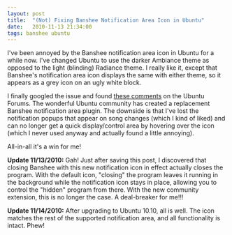 ```yaml
---
layout: post
title:  "(Not) Fixing Banshee Notification Area Icon in Ubuntu"
date:   2010-11-13 21:34:00
tags: banshee ubuntu
---
```


I've been annoyed by the Banshee notification area icon in Ubuntu for a while now.  I've changed Ubuntu to use the darker Ambiance theme as opposed to the light (blinding) Radiance theme.  I really like it, except that Banshee's notification area icon displays the same with either theme, so it appears as a grey icon on an ugly white block.

I finally googled the issue and found [these comments](http://ubuntuforums.org/showthread.php?t=1467480) on the Ubuntu Forums.  The wonderful Ubuntu community has created a replacement Banshee notification area plugin.  The downside is that I've lost the notification popups that appear on song changes (which I kind of liked) and can no longer get a quick display/control area by hovering over the icon (which I never used anyway and actually found a little annoying).

All-in-all it's a win for me!

**Update 11/13/2010:** Gah! Just after saving this post, I discovered that closing Banshee with this new notification icon in effect actually closes the program. With the default icon, "closing" the program leaves it running in the background while the notification icon stays in place, allowing you to control the "hidden" program from there. With the new community extension, this is no longer the case. A deal-breaker for me!!!

**Update 11/14/2010:** After upgrading to Ubuntu 10.10, all is well. The icon matches the rest of the supported notification area, and all functionality is intact. Phew!
